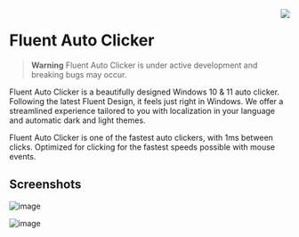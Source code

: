 <img align=right src="https://github.com/RyanLua/FluentAutoClicker/assets/80087248/eaa22d65-5d28-4153-9265-365c2c378943" />

# Fluent Auto Clicker

> **Warning** Fluent Auto Clicker is under active development and breaking bugs may occur.

Fluent Auto Clicker is a beautifully designed Windows 10 & 11 auto clicker. Following the latest Fluent Design, it feels just right in Windows. We offer a streamlined experience tailored to you with localization in your language and automatic dark and light themes.

Fluent Auto Clicker is one of the fastest auto clickers, with 1ms between clicks. Optimized for clicking for the fastest speeds possible with mouse events.

## Screenshots

![image](https://github.com/RyanLua/FluentAutoClicker/assets/80087248/feafd560-bf30-4996-a995-724373312509)

![image](https://github.com/RyanLua/FluentAutoClicker/assets/80087248/11df1c8a-bff6-4177-adb3-187bf8df7cb3)
